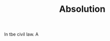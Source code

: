 ---
title: Absolution
letter: A
permalink: "/definitions/absolution.html"
body: In tbe civil law. A
published_at: '2018-07-07'
source: Black's Law Dictionary
layout: post
---